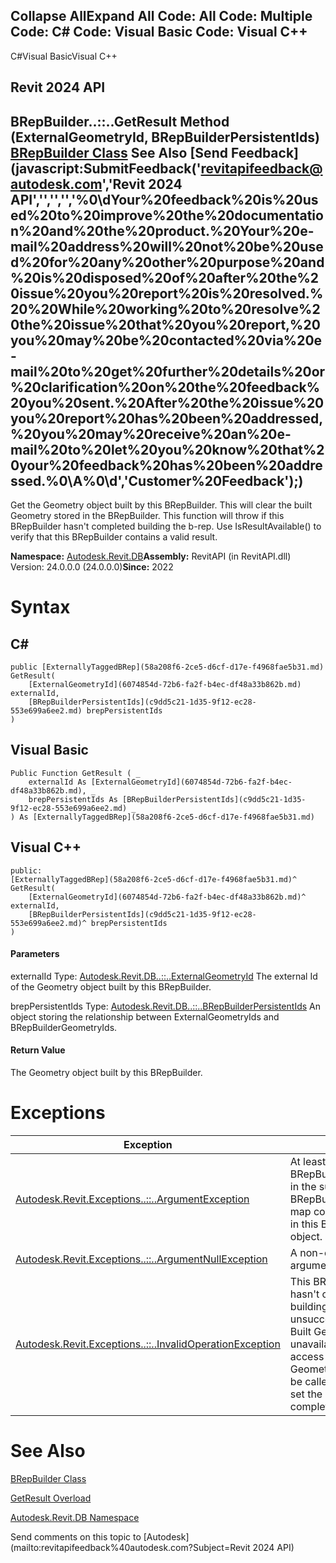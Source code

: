﻿

Collapse AllExpand All Code: All Code: Multiple Code: C# Code: Visual Basic Code: Visual C++   
---  
  
C#Visual BasicVisual C++

Revit 2024 API  
---  
BRepBuilder..::..GetResult Method (ExternalGeometryId, BRepBuilderPersistentIds)  
[BRepBuilder Class](94c1fef4-2933-ce67-9c2d-361cbf8a42b4.md) See Also [Send Feedback](javascript:SubmitFeedback\('revitapifeedback@autodesk.com','Revit 2024 API','','','','%0\\dYour%20feedback%20is%20used%20to%20improve%20the%20documentation%20and%20the%20product.%20Your%20e-mail%20address%20will%20not%20be%20used%20for%20any%20other%20purpose%20and%20is%20disposed%20of%20after%20the%20issue%20you%20report%20is%20resolved.%20%20While%20working%20to%20resolve%20the%20issue%20that%20you%20report,%20you%20may%20be%20contacted%20via%20e-mail%20to%20get%20further%20details%20or%20clarification%20on%20the%20feedback%20you%20sent.%20After%20the%20issue%20you%20report%20has%20been%20addressed,%20you%20may%20receive%20an%20e-mail%20to%20let%20you%20know%20that%20your%20feedback%20has%20been%20addressed.%0\\A%0\\d','Customer%20Feedback'\);)  
---  
  
Get the Geometry object built by this BRepBuilder. This will clear the built Geometry stored in the BRepBuilder. This function will throw if this BRepBuilder hasn't completed building the b-rep. Use IsResultAvailable() to verify that this BRepBuilder contains a valid result. 

**Namespace:** [Autodesk.Revit.DB](87546ba7-461b-c646-cbb1-2cb8f5bff8b2.md)**Assembly:** RevitAPI (in RevitAPI.dll) Version: 24.0.0.0 (24.0.0.0)**Since:** 2022 

# Syntax

C#  
---  
      
    
    public [ExternallyTaggedBRep](58a208f6-2ce5-d6cf-d17e-f4968fae5b31.md) GetResult(
    	[ExternalGeometryId](6074854d-72b6-fa2f-b4ec-df48a33b862b.md) externalId,
    	[BRepBuilderPersistentIds](c9dd5c21-1d35-9f12-ec28-553e699a6ee2.md) brepPersistentIds
    )  
  
Visual Basic  
---  
      
    
    Public Function GetResult ( _
    	externalId As [ExternalGeometryId](6074854d-72b6-fa2f-b4ec-df48a33b862b.md), _
    	brepPersistentIds As [BRepBuilderPersistentIds](c9dd5c21-1d35-9f12-ec28-553e699a6ee2.md) _
    ) As [ExternallyTaggedBRep](58a208f6-2ce5-d6cf-d17e-f4968fae5b31.md)  
  
Visual C++  
---  
      
    
    public:
    [ExternallyTaggedBRep](58a208f6-2ce5-d6cf-d17e-f4968fae5b31.md)^ GetResult(
    	[ExternalGeometryId](6074854d-72b6-fa2f-b4ec-df48a33b862b.md)^ externalId, 
    	[BRepBuilderPersistentIds](c9dd5c21-1d35-9f12-ec28-553e699a6ee2.md)^ brepPersistentIds
    )  
  
#### Parameters

externalId
    Type: [Autodesk.Revit.DB..::..ExternalGeometryId](6074854d-72b6-fa2f-b4ec-df48a33b862b.md) The external Id of the Geometry object built by this BRepBuilder. 

brepPersistentIds
    Type: [Autodesk.Revit.DB..::..BRepBuilderPersistentIds](c9dd5c21-1d35-9f12-ec28-553e699a6ee2.md) An object storing the relationship between ExternalGeometryIds and BRepBuilderGeometryIds. 

#### Return Value

The Geometry object built by this BRepBuilder. 

# Exceptions

| Exception | Condition |
| --- | --- |
| [Autodesk.Revit.Exceptions..::..ArgumentException](2e6e4206-97a8-dd4b-df5d-4269f4bb6088.md) | At least one BRepBuilderGeometryId in the supplied BRepBuilderPersistentIds map could not be found in this BRepBuilder object. |
| [Autodesk.Revit.Exceptions..::..ArgumentNullException](631e1424-60f4-929b-4e52-dda9dcd26316.md) | A non-optional argument was null |
| [Autodesk.Revit.Exceptions..::..InvalidOperationException](9e715f03-3884-e539-4dd6-8d7545733adc.md) | This BRepBuilder object hasn't completed building data or was unsuccessful building it. Built Geometry is unavailable. In order to access the built Geometry, Finish() must be called first. That will set the state to completed. |
  
# See Also

[BRepBuilder Class](94c1fef4-2933-ce67-9c2d-361cbf8a42b4.md)

[GetResult Overload](d509e58a-f6ea-4a5f-4fd6-3a024cb79313.md)

[Autodesk.Revit.DB Namespace](87546ba7-461b-c646-cbb1-2cb8f5bff8b2.md)

Send comments on this topic to [Autodesk](mailto:revitapifeedback%40autodesk.com?Subject=Revit 2024 API)